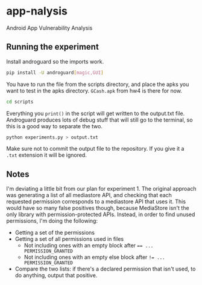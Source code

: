# app-nalysis
Android App Vulnerability Analysis

## Running the experiment

Install androguard so the imports work.
```bash
pip install -U androguard[magic,GUI]
```

You have to run the file from the scripts directory, and place the apks you want to test in the apks directory. `GCash.apk` from hw4 is there for now.
```bash
cd scripts
```

Everything you `print()` in the script will get written to the output.txt file. Androguard produces lots of debug stuff that will still go to the terminal, so this is a good way to separate the two.

```bash
python experiments.py > output.txt
```

Make sure not to commit the output file to the repository. If you give it a `.txt` extension it will be ignored.

## Notes
I'm deviating a little bit from our plan for experiment 1.
The original approach was generating a list of all mediastore API, and checking that each requested permission corresponds to a mediastore API that uses it.
This would have so many false positives though, because MediaStore isn't the only library with permission-protected APIs.
Instead, in order to find unused permissions, I'm doing the following:
* Getting a set of the permissions
* Getting a set of all permissions used in files
    * Not including ones with an empty block after `== ... PERMISSION_GRANTED`
    * Not including ones with an empty else block after `!= ... PERMISSION_GRANTED`
* Compare the two lists: if there's a declared permission that isn't used, to do anything, output that positive.
